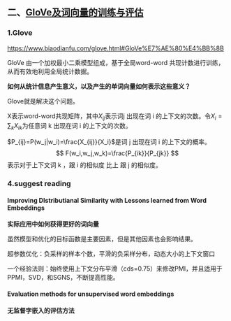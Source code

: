 ## 二、[GloVe及词向量的训练与评估](http://blog.showmeai.tech/cs224n/note02-GloVe-Training-and-Evaluation)

### 1.Glove

https://www.biaodianfu.com/glove.html#GloVe%E7%AE%80%E4%BB%8B

GloVe 由一个加权最小二乘模型组成，基于全局word-word 共现计数进行训练，从而有效地利用全局统计数据。

**如何从统计信息产生意义，以及产生的单词向量如何表示这些意义？**

Glove就是解决这个问题。

X表示word-word共现矩阵，其中$X_{ij}$表示词j 出现在词 i 的上下文的次数。令$X_i=\sum_{k}X_{ik}$为任意词 k 出现在词 i 的上下文的次数。

$P_{ij}=P(w_j|w_i)=\frac{X_{ij}}{X_i}$是词 j 出现在词 i 的上下文的概率。
$$
F(w_i,w_j,w_k)=\frac{P_{ik}}{P_{jk}}
$$
表示对于上下文词 k ，跟 i 的相似度 比上 跟 j 的相似度。



### 4.suggest reading

#### Improving DIstributianal Similarity with Lessons learned from Word Embeddings

**实际应用中如何获得更好的词向量**

虽然模型和优化的目标函数是主要因素，但是其他因素也会影响结果。

超参数优化：负采样的样本个数，平滑的负采样分布，动态大小的上下文窗口

一个经验法则：始终使用上下文分布平滑（cds=0.75）来修改PMI，并且适用于PPMI，SVD，和SGNS，不断提高性能。

#### Evaluation methods for unsupervised word embeddings

**无监督字嵌入的评估方法**

